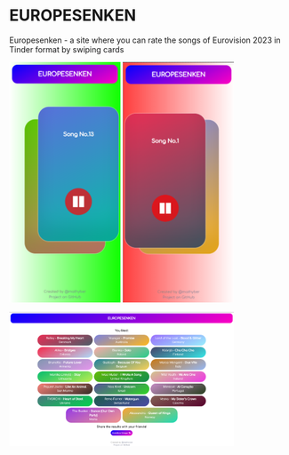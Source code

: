# EUROPESENKEN

Europesenken - a site where you can rate the songs of Eurovision 2023 in Tinder format by swiping cards

<img alt="img.png" src="img.png" width="200"/> <img alt="img.png" src="img_1.png" width="200"/>

<img alt="img_2.png" src="img_2.png" width="404"/>